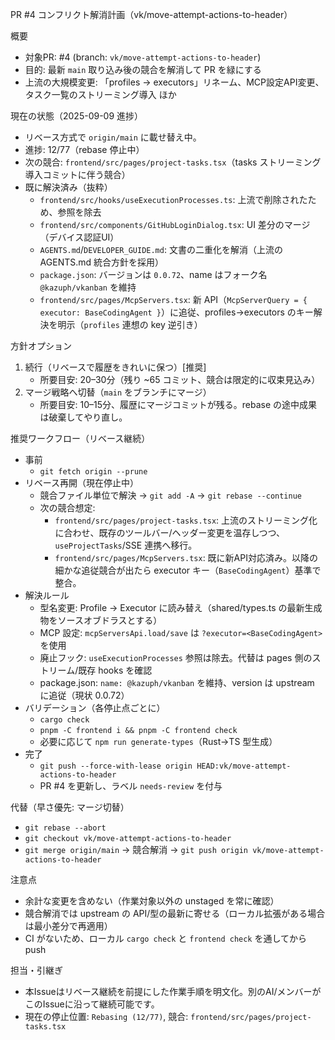 PR #4 コンフリクト解消計画（vk/move-attempt-actions-to-header）

概要
- 対象PR: #4 (branch: `vk/move-attempt-actions-to-header`)
- 目的: 最新 `main` 取り込み後の競合を解消して PR を緑にする
- 上流の大規模変更: 「profiles → executors」リネーム、MCP設定API変更、タスク一覧のストリーミング導入 ほか

現在の状態（2025-09-09 進捗）
- リベース方式で `origin/main` に載せ替え中。
- 進捗: 12/77（rebase 停止中）
- 次の競合: `frontend/src/pages/project-tasks.tsx`（tasks ストリーミング導入コミットに伴う競合）
- 既に解決済み（抜粋）
  - `frontend/src/hooks/useExecutionProcesses.ts`: 上流で削除されたため、参照を除去
  - `frontend/src/components/GitHubLoginDialog.tsx`: UI 差分のマージ（デバイス認証UI）
  - `AGENTS.md`/`DEVELOPER_GUIDE.md`: 文書の二重化を解消（上流の AGENTS.md 統合方針を採用）
  - `package.json`: バージョンは `0.0.72`、name はフォーク名 `@kazuph/vkanban` を維持
  - `frontend/src/pages/McpServers.tsx`: 新 API（`McpServerQuery = { executor: BaseCodingAgent }`）に追従、profiles→executors のキー解決を明示（`profiles` 連想の key 逆引き）

方針オプション
1) 続行（リベースで履歴をきれいに保つ）[推奨]
   - 所要目安: 20–30分（残り ~65 コミット、競合は限定的に収束見込み）
2) マージ戦略へ切替（`main` をブランチにマージ）
   - 所要目安: 10–15分、履歴にマージコミットが残る。rebase の途中成果は破棄してやり直し。

推奨ワークフロー（リベース継続）
- 事前
  - `git fetch origin --prune`
- リベース再開（現在停止中）
  - 競合ファイル単位で解決 → `git add -A` → `git rebase --continue`
  - 次の競合想定:
    - `frontend/src/pages/project-tasks.tsx`: 上流のストリーミング化に合わせ、既存のツールバー/ヘッダー変更を温存しつつ、`useProjectTasks`/SSE 連携へ移行。
    - `frontend/src/pages/McpServers.tsx`: 既に新API対応済み。以降の細かな追従競合が出たら executor キー（`BaseCodingAgent`）基準で整合。
- 解決ルール
  - 型名変更: Profile → Executor に読み替え（shared/types.ts の最新生成物をソースオブドラスとする）
  - MCP 設定: `mcpServersApi.load/save` は `?executor=<BaseCodingAgent>` を使用
  - 廃止フック: `useExecutionProcesses` 参照は除去。代替は pages 側のストリーム/既存 hooks を確認
  - package.json: `name: @kazuph/vkanban` を維持、version は upstream に追従（現状 0.0.72）
- バリデーション（各停止点ごとに）
  - `cargo check`
  - `pnpm -C frontend i && pnpm -C frontend check`
  - 必要に応じて `npm run generate-types`（Rust→TS 型生成）
- 完了
  - `git push --force-with-lease origin HEAD:vk/move-attempt-actions-to-header`
  - PR #4 を更新し、ラベル `needs-review` を付与

代替（早さ優先: マージ切替）
- `git rebase --abort`
- `git checkout vk/move-attempt-actions-to-header`
- `git merge origin/main` → 競合解消 → `git push origin vk/move-attempt-actions-to-header`

注意点
- 余計な変更を含めない（作業対象以外の unstaged を常に確認）
- 競合解消では upstream の API/型の最新に寄せる（ローカル拡張がある場合は最小差分で再適用）
- CI がないため、ローカル `cargo check` と `frontend check` を通してから push

担当・引継ぎ
- 本Issueはリベース継続を前提にした作業手順を明文化。別のAI/メンバーがこのIssueに沿って継続可能です。
- 現在の停止位置: `Rebasing (12/77)`, 競合: `frontend/src/pages/project-tasks.tsx`

